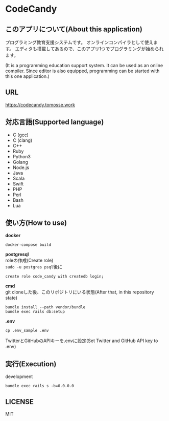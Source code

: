 # CodeCandy

## このアプリについて(About this application)

プログラミング教育支援システムです。
オンラインコンパイラとして使えます。
エディタも搭載してあるので、このアプリ1つでプログラミングが始められます。

(It is a programming education support system.
It can be used as an online compiler.
Since editor is also equipped, programming can be started with this one application.)

## URL
https://codecandy.tomosse.work

## 対応言語(Supported language)

- C (gcc)
- C (clang)
- C++
- Ruby
- Python3
- Golang
- Node.js
- Java
- Scala
- Swift
- PHP
- Perl
- Bash
- Lua

## 使い方(How to use)
__docker__
  
```
docker-compose build
```
__postgresql__  
roleの作成(Create role)  
`sudo -u postgres psql`後に
```
create role code_candy with createdb login;
```
__cmd__  
git cloneした後、このリポジトリにいる状態(After that, in this repository state)
```
bundle install --path vendor/bundle
bundle exec rails db:setup
```
__.env__
```
cp .env_sample .env
```
TwitterとGitHubのAPIキーを.envに設定(Set Twitter and GitHub API key to .env)

## 実行(Execution)
development
```
bundle exec rails s -b=0.0.0.0
```

## LICENSE
MIT
